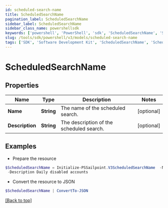 ```yaml
---
id: scheduled-search-name
title: ScheduledSearchName
pagination_label: ScheduledSearchName
sidebar_label: ScheduledSearchName
sidebar_class_name: powershellsdk
keywords: ['powershell', 'PowerShell', 'sdk', 'ScheduledSearchName', 'ScheduledSearchName'] 
slug: /tools/sdk/powershell/v3/models/scheduled-search-name
tags: ['SDK', 'Software Development Kit', 'ScheduledSearchName', 'ScheduledSearchName']
---
```



# ScheduledSearchName

## Properties

Name | Type | Description | Notes
------------ | ------------- | ------------- | -------------
**Name** | **String** | The name of the scheduled search.  | [optional] 
**Description** | **String** | The description of the scheduled search.  | [optional] 

## Examples

- Prepare the resource
```powershell
$ScheduledSearchName = Initialize-PSSailpoint.V3ScheduledSearchName  -Name Daily disabled accounts `
 -Description Daily disabled accounts
```

- Convert the resource to JSON
```powershell
$ScheduledSearchName | ConvertTo-JSON
```


[[Back to top]](#) 

